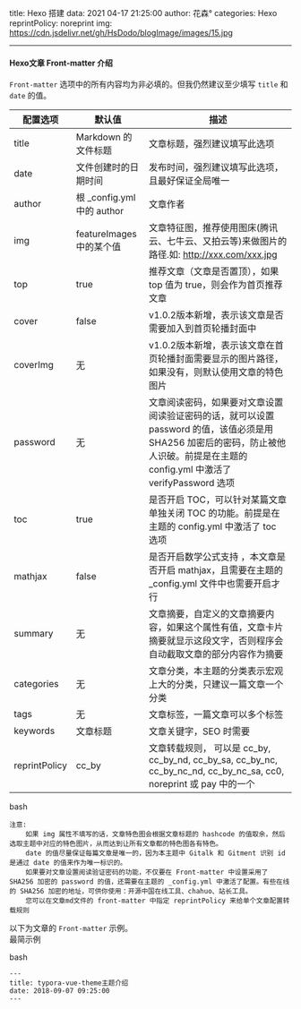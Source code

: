 title: Hexo 搭建
data: 2021 04-17 21:25:00
author: 花森°
categories: Hexo
reprintPolicy: noreprint
img: https://cdn.jsdelivr.net/gh/HsDodo/blogImage/images/15.jpg


----------

<h4 id="toc-heading-39"><a href="#Hexo文章-Front-matter-介绍" class="headerlink" title="Hexo文章 Front-matter 介绍" target="_blank"></a>Hexo文章 Front-matter 介绍</h4><p><code>Front-matter</code> 选项中的所有内容均为非必填的。但我仍然建议至少填写 <code>title</code> 和 <code>date</code> 的值。</p>
<table>
<thead>
<tr>
<th>配置选项</th>
<th>默认值</th>
<th>描述</th>
</tr>
</thead>
<tbody><tr>
<td>title</td>
<td>Markdown 的文件标题</td>
<td>文章标题，强烈建议填写此选项</td>
</tr>
<tr>
<td>date</td>
<td>文件创建时的日期时间</td>
<td>发布时间，强烈建议填写此选项，且最好保证全局唯一</td>
</tr>
<tr>
<td>author</td>
<td>根 _config.yml 中的 author</td>
<td>文章作者</td>
</tr>
<tr>
<td>img</td>
<td>featureImages 中的某个值</td>
<td>文章特征图，推荐使用图床(腾讯云、七牛云、又拍云等)来做图片的路径.如: <a target="_blank" rel="noopener" href="http://xxx.com/xxx.jpg">http://xxx.com/xxx.jpg</a></td>
</tr>
<tr>
<td>top</td>
<td>true</td>
<td>推荐文章（文章是否置顶），如果 top 值为 true，则会作为首页推荐文章</td>
</tr>
<tr>
<td>cover</td>
<td>false</td>
<td>v1.0.2版本新增，表示该文章是否需要加入到首页轮播封面中</td>
</tr>
<tr>
<td>coverImg</td>
<td>无</td>
<td>v1.0.2版本新增，表示该文章在首页轮播封面需要显示的图片路径，如果没有，则默认使用文章的特色图片</td>
</tr>
<tr>
<td>password</td>
<td>无</td>
<td>文章阅读密码，如果要对文章设置阅读验证密码的话，就可以设置 password 的值，该值必须是用 SHA256 加密后的密码，防止被他人识破。前提是在主题的 config.yml 中激活了 verifyPassword 选项</td>
</tr>
<tr>
<td>toc</td>
<td>true</td>
<td>是否开启 TOC，可以针对某篇文章单独关闭 TOC 的功能。前提是在主题的 config.yml 中激活了 toc 选项</td>
</tr>
<tr>
<td>mathjax</td>
<td>false</td>
<td>是否开启数学公式支持 ，本文章是否开启 mathjax，且需要在主题的 _config.yml 文件中也需要开启才行</td>
</tr>
<tr>
<td>summary</td>
<td>无</td>
<td>文章摘要，自定义的文章摘要内容，如果这个属性有值，文章卡片摘要就显示这段文字，否则程序会自动截取文章的部分内容作为摘要</td>
</tr>
<tr>
<td>categories</td>
<td>无</td>
<td>文章分类，本主题的分类表示宏观上大的分类，只建议一篇文章一个分类</td>
</tr>
<tr>
<td>tags</td>
<td>无</td>
<td>文章标签，一篇文章可以多个标签</td>
</tr>
<tr>
<td>keywords</td>
<td>文章标题</td>
<td>文章关键字，SEO 时需要</td>
</tr>
<tr>
<td>reprintPolicy</td>
<td>cc_by</td>
<td>文章转载规则， 可以是 cc_by, cc_by_nd, cc_by_sa, cc_by_nc, cc_by_nc_nd, cc_by_nc_sa, cc0, noreprint 或 pay 中的一个</td>
</tr>
</tbody></table>
<div class="code-area" style="position: relative"><i class="fas fa-angle-up code-expand" aria-hidden="true"></i><div class="codecopy_notice"></div><i class="fas fa-copy code_copy" title="复制代码" aria-hidden="true"></i><div class="code_lang" title="代码语言">bash</div><pre class="line-numbers language-bash" data-language="bash"><code class="language-bash">注意:
    如果 img 属性不填写的话，文章特色图会根据文章标题的 hashcode 的值取余，然后选取主题中对应的特色图片，从而达到让所有文章都的特色图各有特色。
    <span class="token function">date</span> 的值尽量保证每篇文章是唯一的，因为本主题中 Gitalk 和 Gitment 识别 <span class="token function">id</span> 是通过 <span class="token function">date</span> 的值来作为唯一标识的。
    如果要对文章设置阅读验证密码的功能，不仅要在 Front-matter 中设置采用了 SHA256 加密的 password 的值，还需要在主题的 _config.yml 中激活了配置。有些在线的 SHA256 加密的地址，可供你使用：开源中国在线工具、chahuo、站长工具。
    您可以在文章md文件的 front-matter 中指定 reprintPolicy 来给单个文章配置转载规则<span aria-hidden="true" class="line-numbers-rows"><span></span><span></span><span></span><span></span><span></span></span></code></pre></div>

<p>以下为文章的 <code>Front-matter</code> 示例。<br>最简示例</p>
<div class="code-area" style="position: relative"><i class="fas fa-angle-up code-expand" aria-hidden="true"></i><div class="codecopy_notice"></div><i class="fas fa-copy code_copy" title="复制代码" aria-hidden="true"></i><div class="code_lang" title="代码语言">bash</div><pre class="line-numbers language-bash" data-language="bash"><code class="language-bash">---
title: typora-vue-theme主题介绍
date: <span class="token number">2018</span>-09-07 09:25:00
---<span aria-hidden="true" class="line-numbers-rows"><span></span><span></span><span></span><span></span></span></code></pre></div>